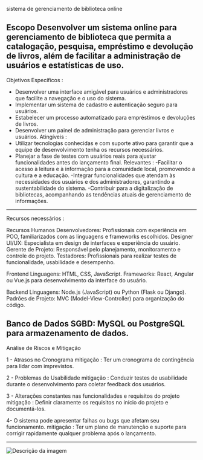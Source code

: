sistema de gerenciamento de biblioteca online

Escopo
Desenvolver um sistema online para gerenciamento de biblioteca que permita a catalogação, pesquisa, empréstimo e devolução de livros, além de facilitar a administração de usuários e estatísticas de uso.
-----------------------------------------------------------------------------------------------
Objetivos
Específicos : 
- Desenvolver uma interface amigável para usuários e administradores que facilite a navegação e o uso do sistema.
- Implementar um sistema de cadastro e autenticação seguro para usuários.
- Estabelecer um processo automatizado para empréstimos e devoluções de livros.
- Desenvolver um painel de administração para gerenciar livros e usuários.
Atingíveis :
- Utilizar tecnologias conhecidas e com suporte ativo para garantir que a equipe de desenvolvimento tenha os recursos necessários.
- Planejar a fase de testes com usuários reais para ajustar funcionalidades antes do lançamento final.
Relevantes : 
-Facilitar o acesso à leitura e à informação para a comunidade local, promovendo a cultura e a educação.
-Integrar funcionalidades que atendam às necessidades dos usuários e dos administradores, garantindo a sustentabilidade do sistema.
-Contribuir para a digitalização de bibliotecas, acompanhando as tendências atuais de gerenciamento de informações.
--------------------------------------------------------------------------------------------------

Recursos necessários :

Recursos Humanos 
Desenvolvedores: Profissionais com experiência em POO, familiarizados com as linguagens e frameworks escolhidos.
Designer UI/UX: Especialista em design de interfaces e experiência do usuário.
Gerente de Projeto: Responsável pelo planejamento, monitoramento e controle do projeto.
Testadores: Profissionais para realizar testes de funcionalidade, usabilidade e desempenho.

Frontend
Linguagens: HTML, CSS, JavaScript.
Frameworks: React, Angular ou Vue.js para desenvolvimento da interface do usuário.

Backend
Linguagens: Node.js (JavaScript) ou Python (Flask ou Django).
Padrões de Projeto: MVC (Model-View-Controller) para organização do código.

Banco de Dados
SGBD: MySQL ou PostgreSQL para armazenamento de dados.
--------------------------------------------------------------------------------------------------
Análise de Riscos e Mitigação

1 - Atrasos no Cronograma
mitigação : Ter um cronograma de contingência para lidar com imprevistos.

2 - Problemas de Usabilidade
mitigação : Conduzir testes de usabilidade durante o desenvolvimento para coletar feedback dos usuários.

3 - Alterações constantes nas funcionalidades e requisitos do projeto
mitigação : Definir claramente os requisitos no início do projeto e documentá-los.

4- O sistema pode apresentar falhas ou bugs que afetam seu funcionamento.
mitigação : Ter um plano de manutenção e suporte para corrigir rapidamente qualquer problema após o lançamento.

--------------------------------------------------------------------------------------------------
![Descrição da imagem](img/imagem.png)
